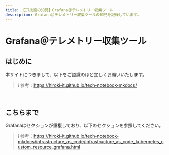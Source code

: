 ```yaml
---
title: 【IT技術の知見】Grafana＠テレメトリー収集ツール
description: Grafana＠テレメトリー収集ツールの知見を記録しています。
---
```


# Grafana＠テレメトリー収集ツール

## はじめに

本サイトにつきまして、以下をご認識のほど宜しくお願いいたします。



> ℹ️ 参考：https://hiroki-it.github.io/tech-notebook-mkdocs/

<br>

## こちらまで

Grafanaはセクションが重複しており、以下のセクションを参照してください。



> ℹ️ 参考：https://hiroki-it.github.io/tech-notebook-mkdocs/infrastructure_as_code/infrastructure_as_code_kubernetes_custom_resource_grafana.html

<br>
